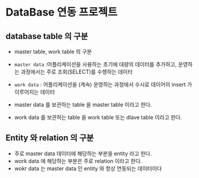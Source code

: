 # DataBase 연동 프로젝트

## database table 의 구분

- master table, work table 의 구분
-  `master data` :어플리케이션을 사용하는 초기에 대량의 데이터를 추가하고, 운영하는 과정에서는 주로 조회(SELECT)를 수행하는 데이터
- `work data` : 어플리케이션을 (계속) 운영하는 과정에서 수시로 데이어의 insert 가 이루어지는 데이터

- master data 를 보관하는 table 을 master table 이라고 한다.
- work data 를 보관하는 table 을 work table 또는 dlave table 이라고 한다.

## Entity 와 relation 의 구분

- 주로 master data 데이터에 해당하는 부분을 entity 라고 한다.
- work data 에 해당하는 부분은 주로 relation 이라고 한다.
- wokr data 는 master data 인 entity 와 항상 연동되는 데이터이다
